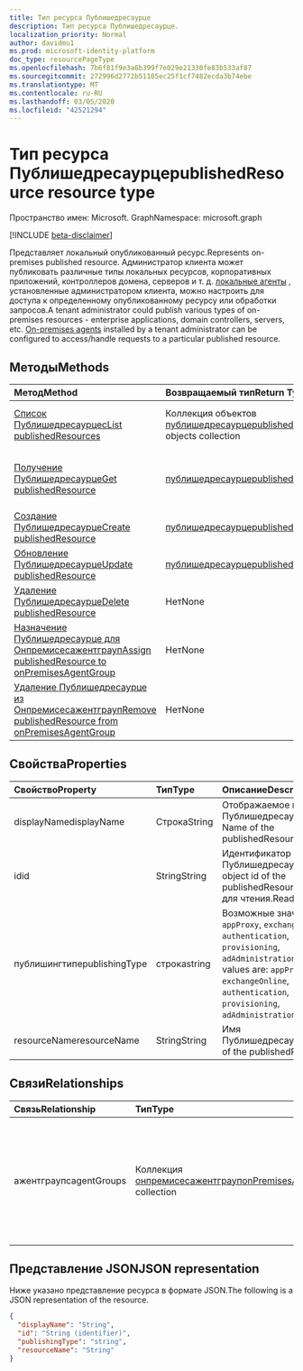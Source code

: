 ```yaml
---
title: Тип ресурса Публишедресаурце
description: Тип ресурса Публишедресаурце.
localization_priority: Normal
author: davidmu1
ms.prod: microsoft-identity-platform
doc_type: resourcePageType
ms.openlocfilehash: 7b6f81f9e3a6b399f7e029e21330fe83b533af87
ms.sourcegitcommit: 272996d2772b51105ec25f1cf7482ecda3b74ebe
ms.translationtype: MT
ms.contentlocale: ru-RU
ms.lasthandoff: 03/05/2020
ms.locfileid: "42521294"
---
```

# <a name="publishedresource-resource-type"></a><span data-ttu-id="af9d9-103">Тип ресурса Публишедресаурце</span><span class="sxs-lookup"><span data-stu-id="af9d9-103">publishedResource resource type</span></span>

<span data-ttu-id="af9d9-104">Пространство имен: Microsoft. Graph</span><span class="sxs-lookup"><span data-stu-id="af9d9-104">Namespace: microsoft.graph</span></span>

[!INCLUDE [beta-disclaimer](../../includes/beta-disclaimer.md)]

<span data-ttu-id="af9d9-105">Представляет локальный опубликованный ресурс.</span><span class="sxs-lookup"><span data-stu-id="af9d9-105">Represents on-premises published resource.</span></span> <span data-ttu-id="af9d9-106">Администратор клиента может публиковать различные типы локальных ресурсов, корпоративных приложений, контроллеров домена, серверов и т. д. [локальные агенты](onpremisesagent.md) , установленные администратором клиента, можно настроить для доступа к определенному опубликованному ресурсу или обработки запросов.</span><span class="sxs-lookup"><span data-stu-id="af9d9-106">A tenant administrator could publish various types of on-premises resources - enterprise applications, domain controllers, servers, etc. [On-premises agents](onpremisesagent.md) installed by a tenant administrator can be configured to access/handle requests to a particular published resource.</span></span>

## <a name="methods"></a><span data-ttu-id="af9d9-107">Методы</span><span class="sxs-lookup"><span data-stu-id="af9d9-107">Methods</span></span>

| <span data-ttu-id="af9d9-108">Метод</span><span class="sxs-lookup"><span data-stu-id="af9d9-108">Method</span></span>       | <span data-ttu-id="af9d9-109">Возвращаемый тип</span><span class="sxs-lookup"><span data-stu-id="af9d9-109">Return Type</span></span> | <span data-ttu-id="af9d9-110">Описание</span><span class="sxs-lookup"><span data-stu-id="af9d9-110">Description</span></span> |
|:-------------|:------------|:------------|
| [<span data-ttu-id="af9d9-111">Список Публишедресаурцес</span><span class="sxs-lookup"><span data-stu-id="af9d9-111">List publishedResources</span></span>](../api/publishedresource-list.md) | <span data-ttu-id="af9d9-112">Коллекция объектов [публишедресаурце](publishedresource.md)</span><span class="sxs-lookup"><span data-stu-id="af9d9-112">[publishedResource](publishedresource.md) objects collection</span></span> | <span data-ttu-id="af9d9-113">Получение коллекции объектов **публишедресаурцес** .</span><span class="sxs-lookup"><span data-stu-id="af9d9-113">Get a **publishedResources** object collection.</span></span> |
| [<span data-ttu-id="af9d9-114">Получение Публишедресаурце</span><span class="sxs-lookup"><span data-stu-id="af9d9-114">Get publishedResource</span></span>](../api/publishedresource-get.md) | [<span data-ttu-id="af9d9-115">публишедресаурце</span><span class="sxs-lookup"><span data-stu-id="af9d9-115">publishedResource</span></span>](publishedresource.md) | <span data-ttu-id="af9d9-116">Чтение свойств и связей объекта **публишедресаурце** .</span><span class="sxs-lookup"><span data-stu-id="af9d9-116">Read the properties and relationships of a **publishedResource** object.</span></span> |
| [<span data-ttu-id="af9d9-117">Создание Публишедресаурце</span><span class="sxs-lookup"><span data-stu-id="af9d9-117">Create publishedResource</span></span>](../api/publishedresource-post.md) |  [<span data-ttu-id="af9d9-118">публишедресаурце</span><span class="sxs-lookup"><span data-stu-id="af9d9-118">publishedResource</span></span>](publishedresource.md)  | <span data-ttu-id="af9d9-119">Создание нового **публишедресаурце**.</span><span class="sxs-lookup"><span data-stu-id="af9d9-119">Create a new **publishedResource**.</span></span> |
| [<span data-ttu-id="af9d9-120">Обновление Публишедресаурце</span><span class="sxs-lookup"><span data-stu-id="af9d9-120">Update publishedResource</span></span>](../api/publishedresource-update.md) | [<span data-ttu-id="af9d9-121">публишедресаурце</span><span class="sxs-lookup"><span data-stu-id="af9d9-121">publishedResource</span></span>](publishedresource.md) | <span data-ttu-id="af9d9-122">Обновление объекта **публишедресаурце** .</span><span class="sxs-lookup"><span data-stu-id="af9d9-122">Update a **publishedResource** object.</span></span> |
| [<span data-ttu-id="af9d9-123">Удаление Публишедресаурце</span><span class="sxs-lookup"><span data-stu-id="af9d9-123">Delete  publishedResource</span></span>](../api/publishedresource-delete.md) | <span data-ttu-id="af9d9-124">Нет</span><span class="sxs-lookup"><span data-stu-id="af9d9-124">None</span></span> | <span data-ttu-id="af9d9-125">Удаление объекта **публишедресаурце** .</span><span class="sxs-lookup"><span data-stu-id="af9d9-125">Delete a **publishedResource** object.</span></span> |
| [<span data-ttu-id="af9d9-126">Назначение Публишедресаурце для Онпремисесажентграуп</span><span class="sxs-lookup"><span data-stu-id="af9d9-126">Assign publishedResource to onPremisesAgentGroup</span></span>](../api/publishedresource-post-agentgroups.md) | <span data-ttu-id="af9d9-127">Нет</span><span class="sxs-lookup"><span data-stu-id="af9d9-127">None</span></span> | <span data-ttu-id="af9d9-128">Назначьте объект **публишедресаурце** для **онпремисесажентграуп**.</span><span class="sxs-lookup"><span data-stu-id="af9d9-128">Assign a **publishedResource** object to an **onPremisesAgentGroup**.</span></span> |
| [<span data-ttu-id="af9d9-129">Удаление Публишедресаурце из Онпремисесажентграуп</span><span class="sxs-lookup"><span data-stu-id="af9d9-129">Remove publishedResource from onPremisesAgentGroup</span></span>](../api/publishedresource-delete-agentgroups.md) | <span data-ttu-id="af9d9-130">Нет</span><span class="sxs-lookup"><span data-stu-id="af9d9-130">None</span></span> |  <span data-ttu-id="af9d9-131">Удаление объекта **публишедресаурце** из объекта **онпремисесажентграуп**.</span><span class="sxs-lookup"><span data-stu-id="af9d9-131">Remove a **publishedResource** object from an **onPremisesAgentGroup**.</span></span>|

## <a name="properties"></a><span data-ttu-id="af9d9-132">Свойства</span><span class="sxs-lookup"><span data-stu-id="af9d9-132">Properties</span></span>

| <span data-ttu-id="af9d9-133">Свойство</span><span class="sxs-lookup"><span data-stu-id="af9d9-133">Property</span></span>     | <span data-ttu-id="af9d9-134">Тип</span><span class="sxs-lookup"><span data-stu-id="af9d9-134">Type</span></span>        | <span data-ttu-id="af9d9-135">Описание</span><span class="sxs-lookup"><span data-stu-id="af9d9-135">Description</span></span> |
|:-------------|:------------|:------------|
|<span data-ttu-id="af9d9-136">displayName</span><span class="sxs-lookup"><span data-stu-id="af9d9-136">displayName</span></span>|<span data-ttu-id="af9d9-137">Строка</span><span class="sxs-lookup"><span data-stu-id="af9d9-137">String</span></span>| <span data-ttu-id="af9d9-138">Отображаемое имя Публишедресаурце.</span><span class="sxs-lookup"><span data-stu-id="af9d9-138">Display Name of the publishedResource.</span></span>|
|<span data-ttu-id="af9d9-139">id</span><span class="sxs-lookup"><span data-stu-id="af9d9-139">id</span></span>|<span data-ttu-id="af9d9-140">String</span><span class="sxs-lookup"><span data-stu-id="af9d9-140">String</span></span>| <span data-ttu-id="af9d9-141">Идентификатор объекта Публишедресаурце.</span><span class="sxs-lookup"><span data-stu-id="af9d9-141">The object id of the publishedResource.</span></span> <span data-ttu-id="af9d9-142">Только для чтения.</span><span class="sxs-lookup"><span data-stu-id="af9d9-142">Read-only.</span></span>|
|<span data-ttu-id="af9d9-143">публишингтипе</span><span class="sxs-lookup"><span data-stu-id="af9d9-143">publishingType</span></span>|<span data-ttu-id="af9d9-144">строка</span><span class="sxs-lookup"><span data-stu-id="af9d9-144">string</span></span>| <span data-ttu-id="af9d9-145">Возможные значения: `appProxy`, `exchangeOnline`, `authentication`, `provisioning`, `adAdministration`.</span><span class="sxs-lookup"><span data-stu-id="af9d9-145">Possible values are: `appProxy`, `exchangeOnline`, `authentication`, `provisioning`, `adAdministration`.</span></span>|
|<span data-ttu-id="af9d9-146">resourceName</span><span class="sxs-lookup"><span data-stu-id="af9d9-146">resourceName</span></span>|<span data-ttu-id="af9d9-147">String</span><span class="sxs-lookup"><span data-stu-id="af9d9-147">String</span></span>|<span data-ttu-id="af9d9-148">Имя Публишедресаурце.</span><span class="sxs-lookup"><span data-stu-id="af9d9-148">Name of the publishedResource.</span></span>|

## <a name="relationships"></a><span data-ttu-id="af9d9-149">Связи</span><span class="sxs-lookup"><span data-stu-id="af9d9-149">Relationships</span></span>

| <span data-ttu-id="af9d9-150">Связь</span><span class="sxs-lookup"><span data-stu-id="af9d9-150">Relationship</span></span> | <span data-ttu-id="af9d9-151">Тип</span><span class="sxs-lookup"><span data-stu-id="af9d9-151">Type</span></span>        | <span data-ttu-id="af9d9-152">Описание</span><span class="sxs-lookup"><span data-stu-id="af9d9-152">Description</span></span> |
|:-------------|:------------|:------------|
|<span data-ttu-id="af9d9-153">ажентграупс</span><span class="sxs-lookup"><span data-stu-id="af9d9-153">agentGroups</span></span>|<span data-ttu-id="af9d9-154">Коллекция [онпремисесажентграуп](onpremisesagentgroup.md)</span><span class="sxs-lookup"><span data-stu-id="af9d9-154">[onPremisesAgentGroup](onpremisesagentgroup.md) collection</span></span>| <span data-ttu-id="af9d9-155">Список **онпремисесажентграупс** , которым назначено **публишедресаурце** .</span><span class="sxs-lookup"><span data-stu-id="af9d9-155">List of **onPremisesAgentGroups** that a **publishedResource** is assigned to.</span></span> <span data-ttu-id="af9d9-156">Только для чтения.</span><span class="sxs-lookup"><span data-stu-id="af9d9-156">Read-only.</span></span> <span data-ttu-id="af9d9-157">Допускается значение null.</span><span class="sxs-lookup"><span data-stu-id="af9d9-157">Nullable.</span></span>|

## <a name="json-representation"></a><span data-ttu-id="af9d9-158">Представление JSON</span><span class="sxs-lookup"><span data-stu-id="af9d9-158">JSON representation</span></span>

<span data-ttu-id="af9d9-159">Ниже указано представление ресурса в формате JSON.</span><span class="sxs-lookup"><span data-stu-id="af9d9-159">The following is a JSON representation of the resource.</span></span>

<!-- {
  "blockType": "resource",
  "optionalProperties": [

  ],
  "@odata.type": "microsoft.graph.publishedResource",
  "baseType": "",
  "keyProperty": "id"
}-->

```json
{
  "displayName": "String",
  "id": "String (identifier)",
  "publishingType": "string",
  "resourceName": "String"
}
```

<!-- uuid: 16cd6b66-4b1a-43a1-adaf-3a886856ed98
2019-02-04 14:57:30 UTC -->
<!-- {
  "type": "#page.annotation",
  "description": "publishedResource resource",
  "keywords": "",
  "section": "documentation",
  "tocPath": ""
}-->
